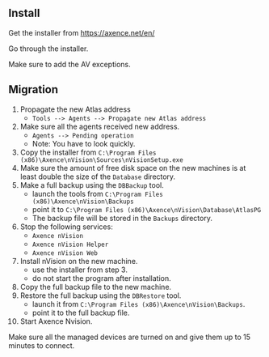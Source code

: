 ## Install
Get the installer from https://axence.net/en/

Go through the installer.

Make sure to add the AV exceptions.

## Migration
1. Propagate the new Atlas address
    - `Tools --> Agents --> Propagate new Atlas address`
2. Make sure all the agents received new address.
    - `Agents --> Pending operation`
    - Note: You have to look quickly.
3. Copy the installer from `C:\Program Files (x86)\Axence\nVision\Sources\nVisionSetup.exe`
4. Make sure the amount of free disk space on the new machines is at least double the size of the `Database` directory.
5. Make a full backup using the `DBBackup` tool.
    - launch the tools from `C:\Program Files (x86)\Axence\nVision\Backups`
    - point it to `C:\Program Files (x86)\Axence\nVision\Database\AtlasPG`
    - The backup file will be stored in the `Backups` directory.
6. Stop the following services: 
    - `Axence nVision`
    - `Axence nVision Helper`
    - `Axence nVision Web`
7. Install nVision on the new machine.
    - use the installer from step 3.
    - do not start the program after installation.
8. Copy the full backup file to the new machine.
9. Restore the full backup using the `DBRestore` tool.
    - launch it from `C:\Program Files (x86)\Axence\nVision\Backups`.
    - point it to the full backup file.
10. Start Axence Nvision.

Make sure all the managed devices are turned on and give them up to 15 minutes to connect.

